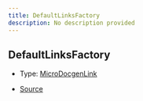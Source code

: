 ```yaml
---
title: DefaultLinksFactory
description: No description provided
---
```


## DefaultLinksFactory

- Type: [MicroDocgenLink](/docs/markdown/types/MicroDocgenLink.md)

- [Source](https://github.com/neplextech/micro-docgen/blob/371ee6a0b1da9f772b4a8da6879190804ab8453b/src/utils/links.ts#L3)